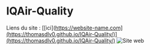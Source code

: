 ﻿# IQAir-Quality
Liens du site : [[ici](https://website-name.com](https://thomasdlv0.github.io/IQAir-Quality/)](https://thomasdlv0.github.io/IQAir-Quality/)
![Site web](https://media.discordapp.net/attachments/1230586940131381342/1304014517235351582/Capture_decran_2024-11-07_a_10.27.19.png?ex=672dd9a8&is=672c8828&hm=a6d6e08a12b98334b2efd6a70c4ee57b627a8bdb27b24307e839668140ff126b&=&format=webp&quality=lossless&width=1302&height=1056)
